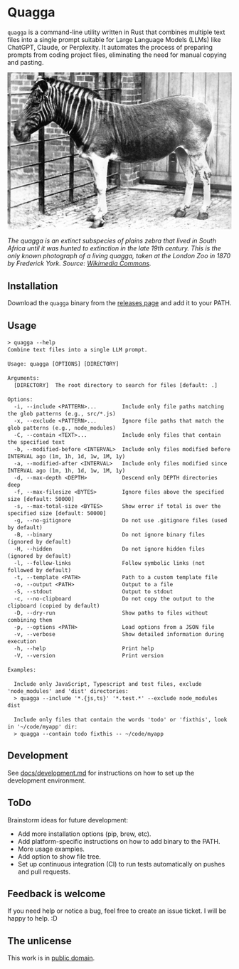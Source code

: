 # Quagga

`quagga` is a command-line utility written in Rust that combines multiple text files into a single prompt suitable for Large Language Models (LLMs) like ChatGPT, Claude, or Perplexity. It automates the process of preparing prompts from coding project files, eliminating the need for manual copying and pasting.

<img src='./images/quagga.jpg' alt='Picture of Quagga'>

*The quagga is an extinct subspecies of plains zebra that lived in South Africa until it was hunted to extinction in the late 19th century. This is the only known photograph of a living quagga, taken at the London Zoo in 1870 by Frederick York. Source: [Wikimedia Commons](https://en.wikipedia.org/wiki/Quagga#/media/File:Quagga_photo.jpg).*


## Installation

Download the `quagga` binary from the [releases page](https://github.com/evgenyneu/quagga/releases) and add it to your PATH.

## Usage

```
> quagga --help
Combine text files into a single LLM prompt.

Usage: quagga [OPTIONS] [DIRECTORY]

Arguments:
  [DIRECTORY]  The root directory to search for files [default: .]

Options:
  -i, --include <PATTERN>...        Include only file paths matching the glob patterns (e.g., src/*.js)
  -x, --exclude <PATTERN>...        Ignore file paths that match the glob patterns (e.g., node_modules)
  -C, --contain <TEXT>...           Include only files that contain the specified text
  -b, --modified-before <INTERVAL>  Include only files modified before INTERVAL ago (1m, 1h, 1d, 1w, 1M, 1y)
  -a, --modified-after <INTERVAL>   Include only files modified since INTERVAL ago (1m, 1h, 1d, 1w, 1M, 1y)
  -d, --max-depth <DEPTH>           Descend only DEPTH directories deep
  -f, --max-filesize <BYTES>        Ignore files above the specified size [default: 50000]
  -s, --max-total-size <BYTES>      Show error if total is over the specified size [default: 50000]
  -g, --no-gitignore                Do not use .gitignore files (used by default)
  -B, --binary                      Do not ignore binary files (ignored by default)
  -H, --hidden                      Do not ignore hidden files (ignored by default)
  -l, --follow-links                Follow symbolic links (not followed by default)
  -t, --template <PATH>             Path to a custom template file
  -o, --output <PATH>               Output to a file
  -S, --stdout                      Output to stdout
  -c, --no-clipboard                Do not copy the output to the clipboard (copied by default)
  -D, --dry-run                     Show paths to files without combining them
  -p, --options <PATH>              Load options from a JSON file
  -v, --verbose                     Show detailed information during execution
  -h, --help                        Print help
  -V, --version                     Print version

Examples:

  Include only JavaScript, Typescript and test files, exclude 'node_modules' and 'dist' directories:
  > quagga --include '*.{js,ts}' '*.test.*' --exclude node_modules dist

  Include only files that contain the words 'todo' or 'fixthis', look in '~/code/myapp' dir:
  > quagga --contain todo fixthis -- ~/code/myapp
```


## Development

See [docs/development.md](docs/development.md) for instructions on how to set up the development environment.

## ToDo

Brainstorm ideas for future development:

* Add more installation options (pip, brew, etc).
* Add platform-specific instructions on how to add binary to the PATH.
* More usage examples.
* Add option to show file tree.
* Set up continuous integration (CI) to run tests automatically on pushes and pull requests.

## Feedback is welcome

If you need help or notice a bug, feel free to create an issue ticket. I will be happy to help. :D


## The unlicense

This work is in [public domain](LICENSE).
